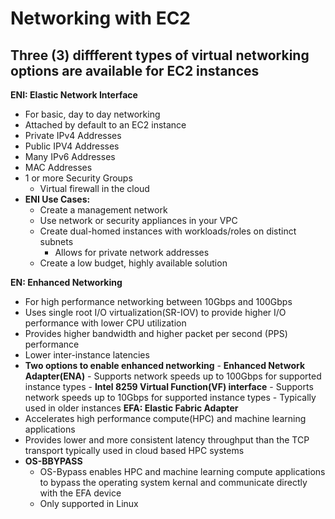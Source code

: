 # Networking with EC2

## Three (3) diffferent types of virtual networking options are available for EC2 instances

**ENI: Elastic Network Interface**

- For basic, day to day networking
- Attached by default to an EC2 instance
- Private IPv4 Addresses
- Public IPV4 Addresses
- Many IPv6 Addresses
- MAC Addresses
- 1 or more Security Groups
  - Virtual firewall in the cloud
- **ENI Use Cases:**
  - Create a management network
  - Use network or security appliances in your VPC
  - Create dual-homed instances with workloads/roles on distinct subnets
    - Allows for private network addresses
  - Create a low budget, highly available solution

**EN: Enhanced Networking**

- For high performance networking between 10Gbps and 100Gbps
- Uses single root I/O virtualization(SR-IOV) to provide higher I/O performance with lower CPU utilization
- Provides higher bandwidth and higher packet per second (PPS) performance
- Lower inter-instance latencies
- **Two options to enable enhanced networking** - **Enhanced Network Adapter(ENA)** - Supports network speeds up to 100Gbps for supported instance types - **Intel 8259 Virtual Function(VF) interface** - Supports network speeds up to 10Gbps for supported instance types - Typically used in older instances
  **EFA: Elastic Fabric Adapter**
- Accelerates high performance compute(HPC) and machine learning applications
- Provides lower and more consistent latency throughput than the TCP transport typically used in cloud based HPC systems
- **OS-BBYPASS**
  - OS-Bypass enables HPC and machine learning compute applications to bypass the operating system kernal and communicate directly with the EFA device
  - Only supported in Linux
